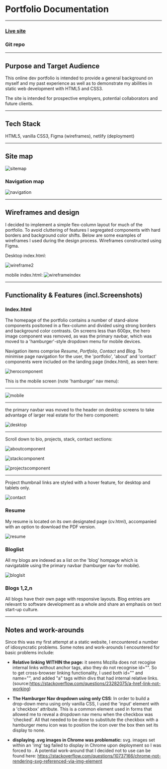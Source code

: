 # Portfolio Documentation

---
### <a href="https://thriving-treacle-8b6b78.netlify.app/index.html">Live site</a>
### <a>Git repo</a>

---

## Purpose and Target Audience

This online dev portfolio is intended to provide a general background on myself and my past experience as well as to demonstrate my abilities in static web development with HTML5 and CSS3. 

The site is intended for prospective employers, potential collaborators and future clients.

---

## Tech Stack

HTML5, vanilla CSS3, Figma (wireframes), netlify (deployment)

---

## Site map

![sitemap](/Docs/Sitemap.jpg)

### Navigation map

![navigation](/Docs/Navigationmap.jpg)

---

## Wireframes and design

I decided to implement a simple flex-column layout for much of the portfolio. To avoid cluttering of features I segregated components with hard borders and background color shifts. Below are some examples of wireframes I used during the design process. Wireframes constructed using Figma.

Desktop index.html:

![wireframe2](/Docs/Wireframes/index.html.png)

mobile index.html:
![wireframeindex](/Docs/Wireframes/index.html%20(mobile).png)

---

## Functionality & Features (incl.Screenshots)


### Index.html

The homepage of the portfolio contains a number of stand-alone components positoned in a flex-column and divided using strong borders and background color contrasts. On screens less than 600px, the hero image component was removed, as was the primary navbar, which was moved to a 'hamburger'-style dropdown menu for mobile devices.

Navigation items comprise <em>Resume</em>, <em>Portfolio</em>, <em>Contact</em> and <em>Blog</em>. To minimise page navigation for the user, the 'portfolio', 'about' and 'contact' components were included on the landing page (index.html), as seen here:

![herocomponent](/Docs/screenshots/herocomponent.png)

This is the mobile screen (note 'hamburger' nav menu):

---

![mobile](/Docs/screenshots/mobileindex.png)

---

the primary navbar was moved to the header on desktop screens to take advantage of larger real estate for the hero component:

![desktop](/Docs/screenshots/desktopNavbar.png)

---

Scroll down to bio, projects, stack, contact sections:

![aboutcomponent](/Docs/screenshots/aboutcomponent.png)

![stackcomponent](/Docs/screenshots/stackcomponent.png)

![projectscomponent](Docs/screenshots/projectscomponent.png)

---

Project thumbnail links are styled with a hover feature, for desktop and tablets only.

![contact](/Docs/screenshots/contactcomponent.png)

### Resume

My resume is located on its own designated page (cv.html), accompanied with an option to download the PDF version.

![resume](/Docs/screenshots/cvcomponent.png)

### Bloglist

All my blogs are indexed as a list on the 'blog' hompage which is navigatable using the primary navbar (hamburger nav for mobile).

![bloglsit](/Docs/screenshots/bloglist.png)

### Blogs 1,2,n

All blogs have their own page with responsive layouts. Blog entries are relevant to software development as a whole and share an emphasis on text start-up culture.

---


## Notes and work-arounds

Since this was my first attempt at a static website, I encountered a number of idiosyncratic problems. Some notes and work-arounds I encountered for basic problems include:

- **Relative linking WITHIN the page:**
    it seems Mozilla does not recogise internal links without anchor tags, also they do not recognise id="".
    So to get cross-browser linking functionality, I used both id="" and name="", and added "a" tags within divs that had internal relative links. (source:https://stackoverflow.com/questions/23282075/a-href-link-not-working)

- **The Hamburger Nav dropdown using only CSS**:
    In order to build a drop-down menu using only vanilla CSS, I used the 'input' element with a 'checkbox' attribute. This is a common element used in forms that allowed me to reveal a dropdown nav menu when the checkbox was 'checked'. All that needed to be done to substitute the checkbox with a hamburger menu icon was to position the icon over the box then set its display to none.

- **displaying .svg images in Chrome was problematic:**
    svg. images set within an 'img' tag failed to display in Chrome upon deployment so I was forced to . A potential work-around that I decided not to use can be found here: https://stackoverflow.com/questions/10737166/chrome-not-rendering-svg-referenced-via-img-element



